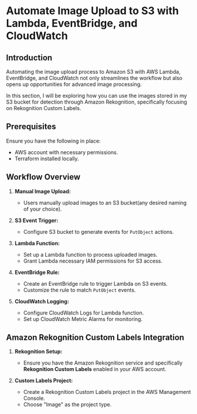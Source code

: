 # Automate Image Upload to S3 with Lambda, EventBridge, and CloudWatch

## Introduction

Automating the image upload process to Amazon S3 with AWS Lambda, EventBridge, and CloudWatch not only streamlines the workflow but also opens up opportunities for advanced image processing.

In this section, I will be exploring how you can use the images stored in my S3 bucket for detection through Amazon Rekognition, specifically focusing on Rekognition Custom Labels.

## Prerequisites

Ensure you have the following in place:

- AWS account with necessary permissions.
- Terraform installed locally.


## Workflow Overview

1. **Manual Image Upload:**
   - Users manually upload images to an S3 bucket(any desired naming of your choice).

2. **S3 Event Trigger:**
   - Configure S3 bucket to generate events for `PutObject` actions.

3. **Lambda Function:**
   - Set up a Lambda function to process uploaded images.
   - Grant Lambda necessary IAM permissions for S3 access.

4. **EventBridge Rule:**
   - Create an EventBridge rule to trigger Lambda on S3 events.
   - Customize the rule to match `PutObject` events.

5. **CloudWatch Logging:**
   - Configure CloudWatch Logs for Lambda function.
   - Set up CloudWatch Metric Alarms for monitoring.



## Amazon Rekognition Custom Labels Integration

1. **Rekognition Setup:**
   - Ensure you have the Amazon Rekognition service and specifically **Rekognition Custom Labels** enabled in your AWS account.

2. **Custom Labels Project:**
   - Create a Rekognition Custom Labels project in the AWS Management Console.
   - Choose "Image" as the project type.

